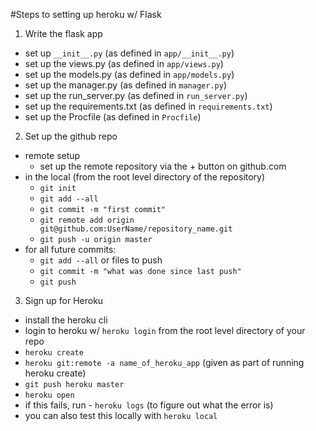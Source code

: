 #Steps to setting up heroku w/ Flask

1. Write the flask app
 * set up `__init__.py` (as defined in `app/__init__.py`)
 * set up the views.py (as defined in `app/views.py`)
 * set up the models.py (as defined in `app/models.py`)
 * set up the manager.py (as defined in `manager.py`)
 * set up the run_server.py (as defined in `run_server.py`)
 * set up the requirements.txt (as defined in `requirements.txt`)
 * set up the Procfile (as defined in `Procfile`)

2. Set up the github repo
 * remote setup
 	* set up the remote repository via the + button on github.com
 * in the local (from the root level directory of the repository)
    * `git init`
    * `git add --all`
    * `git commit -m "first commit"`
    * `git remote add origin git@github.com:UserName/repository_name.git`
    * `git push -u origin master`  
* for all future commits:
	* `git add --all` or files to push
	* `git commit -m "what was done since last push"`
	* `git push`
3. Sign up for Heroku
 * install the heroku cli
 * login to heroku w/ `heroku login` from the root level directory of your repo
 * `heroku create`
 * `heroku git:remote -a name_of_heroku_app` (given as part of running heroku create)
 * `git push heroku master`
 * `heroku open`
 * if this fails, run - `heroku logs` (to figure out what the error is)
 * you can also test this locally with `heroku local` 